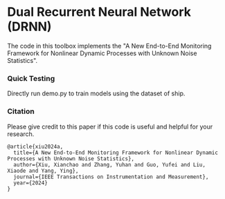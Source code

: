# Dual Recurrent Neural Network (DRNN)


The code in this toolbox implements the "A New End-to-End Monitoring Framework for Nonlinear Dynamic Processes with Unknown Noise Statistics". 


### Quick Testing

Directly run demo.py to train models using the dataset of ship.

### Citation
Please give credit to this paper if this code is useful and helpful for your research.
```
@article{xiu2024a,
  title={A New End-to-End Monitoring Framework for Nonlinear Dynamic Processes with Unknown Noise Statistics},
  author={Xiu, Xianchao and Zhang, Yuhan and Guo, Yufei and Liu, Xiaode and Yang, Ying},
  journal={IEEE Transactions on Instrumentation and Measurement},
  year={2024}
}
```










